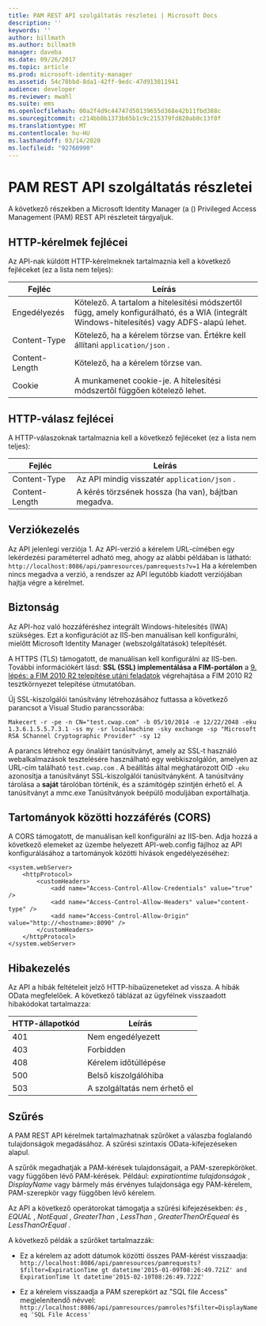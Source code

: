 ```yaml
---
title: PAM REST API szolgáltatás részletei | Microsoft Docs
description: ''
keywords: ''
author: billmath
ms.author: billmath
manager: daveba
ms.date: 09/26/2017
ms.topic: article
ms.prod: microsoft-identity-manager
ms.assetid: 54c78bbd-8da1-42ff-9edc-47d913011941
audience: developer
ms.reviewer: mwahl
ms.suite: ems
ms.openlocfilehash: 00a2f4d9c44747d50139655d368e42b11fbd388c
ms.sourcegitcommit: c214bb0b1373b65b1c9c215379fd820ab0c13f0f
ms.translationtype: MT
ms.contentlocale: hu-HU
ms.lasthandoff: 03/14/2020
ms.locfileid: "92760990"
---
```

# <a name="pam-rest-api-service-details"></a>PAM REST API szolgáltatás részletei
A következő részekben a Microsoft Identity Manager (a () Privileged Access Management (PAM) REST API részleteit tárgyaljuk.

<h2 id="http-request-and-response-headers">HTTP-kérelmek fejlécei</h2>

Az API-nak küldött HTTP-kérelmeknek tartalmaznia kell a következő fejléceket (ez a lista nem teljes):

Fejléc | Leírás
-------|------------
Engedélyezés | Kötelező. A tartalom a hitelesítési módszertől függ, amely konfigurálható, és a WIA (integrált Windows-hitelesítés) vagy ADFS-alapú lehet.
Content-Type | Kötelező, ha a kérelem törzse van. Értékre kell állítani `application/json` .
Content-Length | Kötelező, ha a kérelem törzse van. 
Cookie | A munkamenet cookie-je. A hitelesítési módszertől függően kötelező lehet.

## <a name="http-response-headers"></a>HTTP-válasz fejlécei

A HTTP-válaszoknak tartalmaznia kell a következő fejléceket (ez a lista nem teljes):

Fejléc | Leírás
-------|------------
Content-Type | Az API mindig visszatér `application/json` .
Content-Length | A kérés törzsének hossza (ha van), bájtban megadva.

## <a name="versioning"></a>Verziókezelés 
Az API jelenlegi verziója 1. Az API-verzió a kérelem URL-címében egy lekérdezési paraméterrel adható meg, ahogy az alábbi példában is látható: `http://localhost:8086/api/pamresources/pamrequests?v=1` Ha a kérelemben nincs megadva a verzió, a rendszer az API legutóbb kiadott verziójában hajtja végre a kérelmet. 

## <a name="security"></a>Biztonság 
Az API-hoz való hozzáféréshez integrált Windows-hitelesítés (IWA) szükséges. Ezt a konfigurációt az IIS-ben manuálisan kell konfigurálni, mielőtt Microsoft Identity Manager (webszolgáltatások) telepítését.

A HTTPS (TLS) támogatott, de manuálisan kell konfigurálni az IIS-ben. További információkért lásd: **SSL (SSL) implementálása a FIM-portálon** a [9. lépés: a FIM 2010 R2 telepítése utáni feladatok](https://technet.microsoft.com/library/hh322875.aspx) végrehajtása a FIM 2010 R2 tesztkörnyezet telepítése útmutatóban. 

Új SSL-kiszolgálói tanúsítvány létrehozásához futtassa a következő parancsot a Visual Studio parancssorába:

```
Makecert -r -pe -n CN="test.cwap.com" -b 05/10/2014 -e 12/22/2048 -eku 1.3.6.1.5.5.7.3.1 -ss my -sr localmachine -sky exchange -sp "Microsoft RSA SChannel Cryptographic Provider" -sy 12
```
 
A parancs létrehoz egy önaláírt tanúsítványt, amely az SSL-t használó webalkalmazások tesztelésére használható egy webkiszolgálón, amelyen az URL-cím található `test.cwap.com` . A beállítás által meghatározott OID `-eku` azonosítja a tanúsítványt SSL-kiszolgálói tanúsítványként. A tanúsítvány tárolása a **saját** tárolóban történik, és a számítógép szintjén érhető el. A tanúsítványt a mmc.exe Tanúsítványok beépülő moduljában exportálhatja.

## <a name="cross-domain-access-cors"></a>Tartományok közötti hozzáférés (CORS) 
A CORS támogatott, de manuálisan kell konfigurálni az IIS-ben. Adja hozzá a következő elemeket az üzembe helyezett API-web.config fájlhoz az API konfigurálásához a tartományok közötti hívások engedélyezéséhez: 

```
<system.webServer>       
    <httpProtocol> 
        <customHeaders> 
            <add name="Access-Control-Allow-Credentials" value="true"  /> 
            <add name="Access-Control-Allow-Headers" value="content-type" /> 
            <add name="Access-Control-Allow-Origin" value="http://<hostname>:8090" /> 
        </customHeaders> 
    </httpProtocol> 
</system.webServer> 
```

## <a name="error-handling"></a>Hibakezelés 
Az API a hibák feltételeit jelző HTTP-hibaüzeneteket ad vissza. A hibák OData megfelelőek. A következő táblázat az ügyfélnek visszaadott hibakódokat tartalmazza:

HTTP-állapotkód | Leírás
-----------------|------------
401 | Nem engedélyezett 
403 | Forbidden 
408 | Kérelem időtúllépése   
500 | Belső kiszolgálóhiba 
503 | A szolgáltatás nem érhető el 

## <a name="filtering"></a>Szűrés 
A PAM REST API kérelmek tartalmazhatnak szűrőket a válaszba foglalandó tulajdonságok megadásához. A szűrési szintaxis OData-kifejezéseken alapul.

A szűrők megadhatják a PAM-kérések tulajdonságait, a PAM-szerepköröket. vagy függőben lévő PAM-kérések. Például: *expirationtime tulajdonságok* , *DisplayName* vagy bármely más érvényes tulajdonsága egy PAM-kérelem, PAM-szerepkör vagy függőben lévő kérelem.

Az API a következő operátorokat támogatja a szűrési kifejezésekben: *és* , *EQUAL* , *NotEqual* , *GreaterThan* , *LessThan* , *GreaterThenOrEqueal* és *LessThanOrEqual* . 

A következő példák a szűrőket tartalmazzák:

- Ez a kérelem az adott dátumok közötti összes PAM-kérést visszaadja: `http://localhost:8086/api/pamresources/pamrequests?$filter=ExpirationTime gt datetime'2015-01-09T08:26:49.721Z' and ExpirationTime lt datetime'2015-02-10T08:26:49.722Z' `
 
- Ez a kérelem visszaadja a PAM szerepkört az "SQL file Access" megjelenítendő névvel: `http://localhost:8086/api/pamresources/pamroles?$filter=DisplayName eq 'SQL File Access' `
